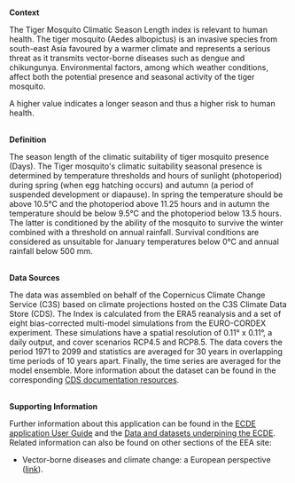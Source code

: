 <br />**Context**

The Tiger Mosquito Climatic Season Length index is relevant to human health. The tiger mosquito (Aedes albopictus) is an invasive species from south-east Asia favoured by a warmer climate and represents a serious threat as it transmits vector-borne diseases such as dengue and chikungunya. Environmental factors, among which weather conditions, affect both the potential presence and seasonal activity of the tiger mosquito.

A higher value indicates a longer season and thus a higher risk to human health.

<br />**Definition**

The season length of the climatic suitability of tiger mosquito presence (Days).
The Tiger mosquito's climatic suitability seasonal presence is determined by temperature thresholds and hours of sunlight (photoperiod) during spring (when egg hatching occurs) and autumn (a period of suspended development or diapause). In spring the temperature should be above 10.5°C and the photoperiod above 11.25 hours and in autumn the temperature should be below 9.5°C and the photoperiod below 13.5 hours. The latter is conditioned by the ability of the mosquito to survive the winter combined with a threshold on annual rainfall. Survival conditions are considered as unsuitable for January temperatures below 0°C and annual rainfall below 500 mm.

<br />**Data Sources**

The data was assembled on behalf of the Copernicus Climate Change Service (C3S) based on climate projections hosted on the C3S Climate Data Store (CDS). The Index is calculated from the ERA5 reanalysis and a set of eight bias-corrected multi-model simulations from the EURO-CORDEX experiment. These simulations have a spatial resolution of 0.11° x 0.11°, a daily output, and cover scenarios RCP4.5 and RCP8.5. The data covers the period 1971 to 2099 and statistics are averaged for 30 years in overlapping time periods of 10 years apart. Finally, the time series are averaged for the model ensemble.
More information about the dataset can be found in the corresponding [CDS documentation resources](https://cds.climate.copernicus.eu/cdsapp#!/dataset/sis-health-vector).

<br />**Supporting Information**

Further information about this application can be found in the [ECDE application User Guide](https://confluence.ecmwf.int/display/ECDE/1.+Interactive+European+Climate+Data+Explorer%3A+User+Guide) and the [Data and datasets underpining the ECDE](https://confluence.ecmwf.int/display/ECDE/2.+ECDE+indicators+and+input+datasets).
Related information can also be found on other sections of the EEA site:

- Vector-borne diseases and climate change: a European perspective ([link](https://climate-adapt.eea.europa.eu/en/metadata/publications/vector-borne-diseases-and-climate-change-a-european-perspective)).
